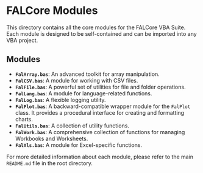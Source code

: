 # FALCore Modules

This directory contains all the core modules for the FALCore VBA Suite. Each module is designed to be self-contained and can be imported into any VBA project.

## Modules

- **`FalArray.bas`**: An advanced toolkit for array manipulation.
- **`FalCSV.bas`**: A module for working with CSV files.
- **`FalFile.bas`**: A powerful set of utilities for file and folder operations.
- **`FalLang.bas`**: A module for language-related functions.
- **`FalLog.bas`**: A flexible logging utility.
- **`FalPlot.bas`**: A backward-compatible wrapper module for the `FalPlot` class. It provides a procedural interface for creating and formatting charts.
- **`FalUtils.bas`**: A collection of utility functions.
- **`FalWork.bas`**: A comprehensive collection of functions for managing Workbooks and Worksheets.
- **`FalXls.bas`**: A module for Excel-specific functions.

For more detailed information about each module, please refer to the main `README.md` file in the root directory.
